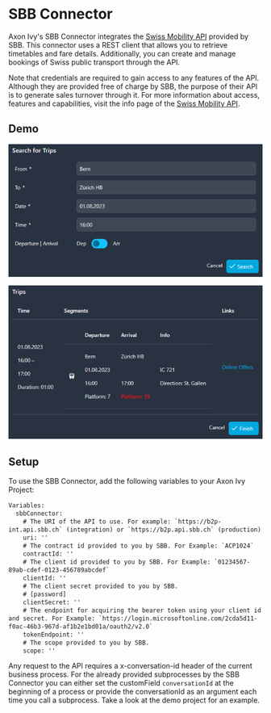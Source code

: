 # SBB Connector

Axon Ivy's SBB Connector integrates the [Swiss Mobility API](https://developer.sbb.ch/apis/b2p/information) provided by SBB. This connector uses a REST client that allows you to retrieve timetables and fare details. Additionally, you can create and manage bookings of Swiss public transport through the API.

Note that credentials are required to gain access to any features of the API. Although they are provided free of charge by SBB, the purpose of their API is to generate sales turnover through it. For more information about access, features and capabilities, visit the info page of the [Swiss Mobility API](https://developer.sbb.ch/apis/b2p/information).

## Demo

![Search for Trips Form](images/search-for-trips.png)

![Show Trips](images/trips.png)

## Setup

To use the SBB Connector, add the following variables to your Axon Ivy Project:

```
Variables:
  sbbConnector:
    # The URI of the API to use. For example: `https://b2p-int.api.sbb.ch` (integration) or `https://b2p.api.sbb.ch` (production)
    uri: ''
    # The contract id provided to you by SBB. For Example: `ACP1024`
    contractId: ''
    # The client id provided to you by SBB. For Example: `01234567-89ab-cdef-0123-456789abcdef`
    clientId: ''
    # The client secret provided to you by SBB.
    # [password]
    clientSecret: ''
    # The endpoint for acquiring the bearer token using your client id and secret. For Example: `https://login.microsoftonline.com/2cda5d11-f0ac-46b3-967d-af1b2e1bd01a/oauth2/v2.0`
    tokenEndpoint: ''
    # The scope provided to you by SBB.
    scope: ''
```

Any request to the API requires a x-conversation-id header of the current business process. For the already provided subprocesses by the SBB Connector you can either set the customField `conversationId` at the beginning of a process or provide the conversationId as an argument each time you call a subprocess. Take a look at the demo project for an example.
